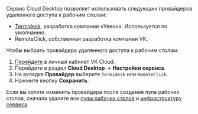 Сервис Cloud Desktop позволяет использовать следующих провайдеров удаленного доступа к рабочим столам:

- [Termidesk](https://termidesk.ru/products/), разработка компании «Увеон». Используется по умолчанию.
- RemoteClick, собственная разработка компании VK.

Чтобы выбрать провайдера удаленного доступа к рабочим столам:

1. [Перейдите](https://msk.cloud.vk.com/app/) в личный кабинет VK Cloud.
1. Перейдите в раздел **Cloud Desktop** → **Настройки сервиса**.
1. На вкладке **Провайдер** выберите `Termidesk` или `RemoteClick`.
1. Нажмите кнопку **Сохранить**.

<warn>

Если вы хотите изменить провайдера после создания пула рабочих столов, сначала удалите все [пулы рабочих столов](../../desktops-pool/manage#udalenie_pula_rabochih_stolov) и [инфраструктуру сервиса](../../delete-vdi).

</warn>
